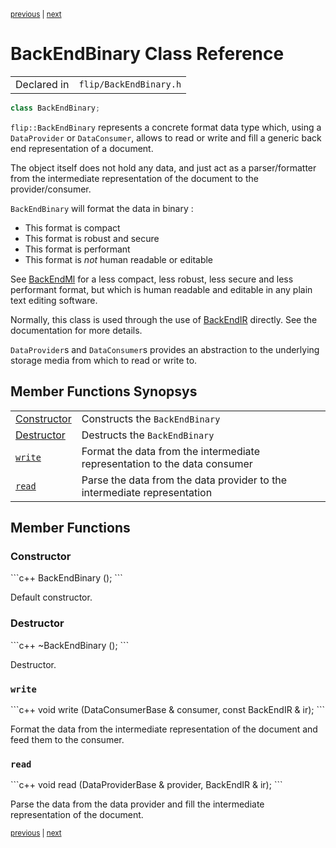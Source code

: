 <p><sup><a href="array_iterator.md">previous</a> | <a href="BackEndIR.md">next</a></sup></p>

<h1>BackEndBinary Class Reference</h1>

<table><tr><td>Declared in</td><td><code>flip/BackEndBinary.h</code></td></tr>
</table>

```c++
class BackEndBinary;
```

<p><code>flip::BackEndBinary</code> represents a concrete format data type which, using a <code>DataProvider</code> or <code>DataConsumer</code>, allows to read or write and fill a generic back end representation of a document.</p>

<p>The object itself does not hold any data, and just act as a parser/formatter from the intermediate representation of the document to the provider/consumer.</p>

<p><code>BackEndBinary</code> will format the data in binary :</p>

<ul>
<li>This format is compact</li>
<li>This format is robust and secure</li>
<li>This format is performant</li>
<li>This format is <em>not</em> human readable or editable</li>
</ul>

<p>See <a href="../reference/BackEndMl.md">BackEndMl</a> for a less compact, less robust, less secure and less performant format, but which is human readable and editable in any plain text editing software.</p>

<p>Normally, this class is used through the use of <a href="../reference/BackEndIR.md">BackEndIR</a> directly. See the documentation for more details.</p>

<p><code>DataProvider</code>s and <code>DataConsumer</code>s provides an abstraction to the underlying storage media from which to read or write to.</p>

<h2>Member Functions Synopsys</h2>

<table><tr><td><a href="#member-function-constructor">Constructor</a></td><td>Constructs the <code>BackEndBinary</code></td></tr>
<tr><td><a href="#member-function-destructor">Destructor</a></td><td>Destructs the <code>BackEndBinary</code></td></tr>
<tr><td><code><a href="#member-function-write">write</a></code></td><td>Format the data from the intermediate representation to the data consumer</td></tr>
<tr><td><code><a href="#member-function-read">read</a></code></td><td>Parse the data from the data provider to the intermediate representation</td></tr>
</table>

<h2>Member Functions</h2>

<h3 id="member-function-constructor">Constructor</h3>
```c++
BackEndBinary ();
```

<p>Default constructor.</p>

<h3 id="member-function-destructor">Destructor</h3>
```c++
~BackEndBinary ();
```

<p>Destructor.</p>

<h3 id="member-function-write"><code>write</code></h3>
```c++
void  write (DataConsumerBase & consumer, const BackEndIR & ir);
```

<p>Format the data from the intermediate representation of the document and feed them to the consumer.</p>

<h3 id="member-function-read"><code>read</code></h3>
```c++
void   read (DataProviderBase & provider, BackEndIR & ir);
```

<p>Parse the data from the data provider and fill the intermediate representation of the document.</p>

<p><sup><a href="array_iterator.md">previous</a> | <a href="BackEndIR.md">next</a></sup></p>

